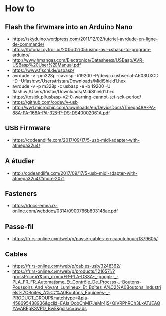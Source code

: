 # How to

## Flash the firwmare into an Arduino Nano
- https://skyduino.wordpress.com/2011/12/02/tutoriel-avrdude-en-ligne-de-commande/
- https://tutorial.cytron.io/2015/02/05/using-avr-usbasp-to-program-arduino/
- http://www.hmangas.com/Electronica/Datasheets/USBasp/AVR-USBasp%20User%20Manual.pdf
- https://www.fischl.de/usbasp/
- avrdude -v -pm328p -cavrisp -b19200 -P/dev/cu.usbserial-A603UXCD -D -Uflash:w:/Users/tristan/Downloads/MidiShield1.hex
- avrdude -v -p m328p -c usbasp -e -b 19200 -U flash:w:/Users/tristan/Downloads/MidiShield1.hex
- https://tosiek.pl/usbasp-v2-0-warning-cannot-set-sck-period/
- https://github.com/obdev/v-usb
- http://ww1.microchip.com/downloads/en/DeviceDoc/ATmega48A-PA-88A-PA-168A-PA-328-P-DS-DS40002061A.pdf

## USB Firmware
- https://codeandlife.com/2017/09/17/5-usb-midi-adapter-with-atmega32u4/

## A étudier
- http://codeandlife.com/2017/09/17/5-usb-midi-adapter-with-atmega32u4/#more-2071

## Fasteners
- https://docs-emea.rs-online.com/webdocs/0314/0900766b803148ae.pdf

## Passe-fil
- https://fr.rs-online.com/web/p/passe-cables-en-caoutchouc/1879605/

## Cables
- https://fr.rs-online.com/web/p/cables-usb/3248362/
- https://fr.rs-online.com/web/p/products/1216571/?grossPrice=Y&cm_mmc=FR-PLA-DS3A-_-google-_-PLA_FR_FR_Automatisme_Et_Contrôle_De_Process-_-Boutons-Poussoirs_And_Voyant_Lumineux_Et_Boîtes_À%C2%A0Boutons_Industriels%7CBoîtes_À%C2%A0Boutons_Équipées-_-PRODUCT_GROUP&matchtype=&pla-458695438936&gclid=EAIaIQobChMI7JeMr4jS4QIVRPhRCh3LxATJEAQYAyABEgKSVPD_BwE&gclsrc=aw.ds